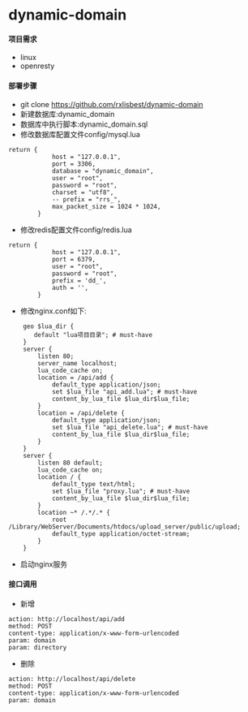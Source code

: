 # dynamic-domain
#### 项目需求
- linux
- openresty

#### 部署步骤
- git clone https://github.com/rxlisbest/dynamic-domain
- 新建数据库:dynamic_domain 
- 数据库中执行脚本:dynamic_domain.sql
- 修改数据库配置文件config/mysql.lua
```
return {
            host = "127.0.0.1",
            port = 3306,
            database = "dynamic_domain",
            user = "root",
            password = "root",
            charset = "utf8",
            -- prefix = "rrs_",
            max_packet_size = 1024 * 1024,
        }
```
- 修改redis配置文件config/redis.lua
```
return {
            host = "127.0.0.1",
            port = 6379,
            user = "root",
            password = "root",
            prefix = 'dd_',
            auth = '',
        }
```
- 修改nginx.conf如下:
```
    geo $lua_dir {
       default "lua项目目录"; # must-have
    }
    server {
        listen 80;
        server_name localhost;
        lua_code_cache on;
        location = /api/add {
            default_type application/json;
            set $lua_file "api_add.lua"; # must-have
            content_by_lua_file $lua_dir$lua_file;
        }
        location = /api/delete {
            default_type application/json;
            set $lua_file "api_delete.lua"; # must-have
            content_by_lua_file $lua_dir$lua_file;
        }
    }
    server {
        listen 80 default;
        lua_code_cache on;
        location / {
            default_type text/html;
            set $lua_file "proxy.lua"; # must-have
            content_by_lua_file $lua_dir$lua_file;
        }
        location ~* /.*/.* {
            root /Library/WebServer/Documents/htdocs/upload_server/public/upload;
            default_type application/octet-stream;
        }
    }
```
- 启动nginx服务
#### 接口调用
- 新增
```
action: http://localhost/api/add
method: POST
content-type: application/x-www-form-urlencoded 
param: domain
param: directory
```
- 删除
```
action: http://localhost/api/delete
method: POST
content-type: application/x-www-form-urlencoded 
param: domain
```
